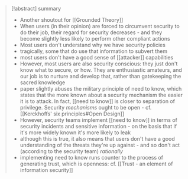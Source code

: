 >[!abstract] summary
>
> - Another shoutout for [[Grounded Theory]]
> - When users (in their opinion) are forced to circumvent security to do their job, their regard for security decreases - and they become slightly less likely to perform other compliant actions
> - Most users don't understand why we have security policies
> - tragically, some that do use that information to subvert them
> - most users don't have a good sense of [[attacker]] capabilities
> - However, most users are also security conscious: they just don't know what to secure, or how. They are enthusiastic amateurs, and our job is to nurture and develop that, rather than gatekeeping the sacred knowledge
> - paper slightly abuses the military principle of need to know, which states that the more known about a security mechanism the easier it is to attack. In fact, [[need to know]] is closer to separation of privilege. Security _mechanisms_ ought to be open - cf. [[Kerckhoffs' six principles#Open Design]]
> - However, security teams implement [[need to know]] in terms of security incidents and sensitive information - on the basis that if it's more widely known it's more likely to leak
> - although this is true, it also means that users don't have a good understanding of the threats they're up against - and so don't act (according to the security team) *rationally*
> - implementing need to know runs counter to the process of generating trust, which is openness: cf. [[Trust - an element of information security]]